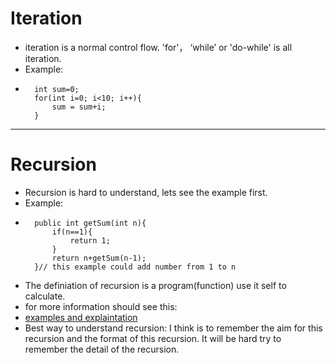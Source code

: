 # Iteration
- iteration is a normal control flow. 'for'， ‘while’ or 'do-while' is all iteration.
- Example:
- 
        int sum=0;
        for(int i=0; i<10; i++){
            sum = sum+i;
        }
-----------
# Recursion
- Recursion is hard to understand, lets see the example first.
- Example:
- 
        public int getSum(int n){
            if(n==1){
                return 1;
            }
            return n+getSum(n-1);
        }// this example could add number from 1 to n
- The definiation of recursion is a program(function) use it self to calculate.
- for more information should see this:
- [examples and explaintation](http://www.toves.org/books/java/ch17-recur/index.html)
- Best way to understand recursion: I think is to remember the aim for this recursion and the format of this recursion. It will be hard try to remember the detail of the recursion.

